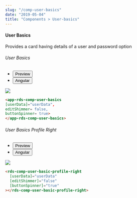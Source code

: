 ```yaml
---
slug: "/comp-user-basics"
date: "2019-05-04"
title: "Components > User-basics"
---
```

<!-- CSS only -->
<link href="https://cdn.jsdelivr.net/npm/bootstrap@5.1.3/dist/css/bootstrap.min.css" rel="stylesheet" integrity="sha384-1BmE4kWBq78iYhFldvKuhfTAU6auU8tT94WrHftjDbrCEXSU1oBoqyl2QvZ6jIW3" crossorigin="anonymous">
<link rel="stylesheet" href="../assets/css/style-elements.css">

#### User Basics

<p>Provides a card having details of a user and password option</p>
<section class="py-4">
<h6>User Basics</h6>
    <div class="py-3">
      <div class="cust-tabs">
        <ul class="nav nav-tabs" id="myTab" role="tablist">
          <li class="nav-item" role="presentation">
            <button class="nav-link active" id="PreviewBasic-tab" data-bs-toggle="tab" data-bs-target="#PreviewBasic" type="button" role="tab" aria-controls="PreviewBasic" aria-selected="true">Preview </button>
          </li>
          <li class="nav-item" role="presentation">
            <button class="nav-link" id="AngularBasic-tab" data-bs-toggle="tab" data-bs-target="#AngularBasic" type="button" role="tab" aria-controls="AngularBasic" aria-selected="false"><i class="bi bi-code-slash" style="font-size:1.0rem"></i>Angular</button>
          </li>
        </ul>
      </div>
      <div class="tab-content card border" id="myTabContent">
        <div class="tab-pane fade show active" id="PreviewBasic" role="tabpanel" aria-labelledby="PreviewBasic-tab">
         <div class="contents  p-5">
              <div class="row">
              <div class="col-md-12">
              <img src="/images/user-basics.png" class="img-fluid">
           </div>
           </div>             
  </div>
        </div>
        <div class="tab-pane fade show" id="AngularBasic" role="tabpanel" aria-labelledby="AngularBasic-tab">
          <div class="contents bg-code">
<div class="row m-0">

```html
<app-rds-comp-user-basics
[userData]="userData",
editShimmer= false,
buttonSpinner= true>
</app-rds-comp-user-basics>
```
</div>
</div>
  </div>
        </div>
      </div>
    </div>
  </section>

  <section class="py-4">
  <h6>User  Basics Profile Right</h6>
    <div class="py-3">
      <div class="cust-tabs">
        <ul class="nav nav-tabs" id="myTab" role="tablist">
          <li class="nav-item" role="presentation">
            <button class="nav-link active" id="PreviewrRight-tab" data-bs-toggle="tab" data-bs-target="#PreviewrRight" type="button" role="tab" aria-controls="PreviewBasic" aria-selected="true">Preview </button>
          </li>
          <li class="nav-item" role="presentation">
            <button class="nav-link" id="AngularRight-tab" data-bs-toggle="tab" data-bs-target="#AngularRight" type="button" role="tab" aria-controls="AngularBasic" aria-selected="false"><i class="bi bi-code-slash" style="font-size:1.0rem"></i>Angular</button>
          </li>
        </ul>
      </div>
      <div class="tab-content card border" id="myTabContent">
        <div class="tab-pane fade show active" id="PreviewrRight" role="tabpanel" aria-labelledby="PreviewrRight-tab">
         <div class="contents  p-5">
              <div class="row">
              <div class="col-md-12">
              <img src="/images/user-basics-profile-right.png" class="img-fluid">
           </div>
           </div>             
  </div>
        </div>
        <div class="tab-pane fade show" id="AngularRight" role="tabpanel" aria-labelledby="AngularRight-tab">
          <div class="contents bg-code">
<div class="row m-0">

```html
<rds-comp-user-basic-profile-right
  [userData]="userData"
  [editShimmer]="false"
  [buttonSpinner]="true"
></rds-comp-user-basic-profile-right>
```
</div>
</div>
  </div>
        </div>
      </div>
    </div>
  </section>
   